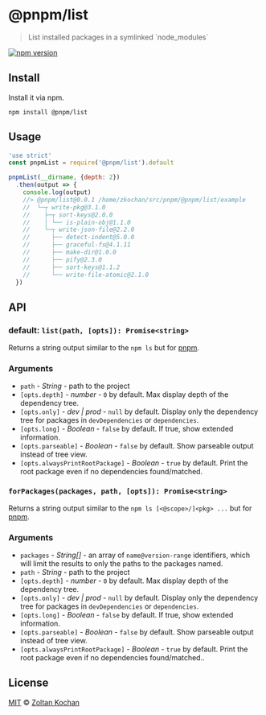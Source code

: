 # @pnpm/list

> List installed packages in a symlinked \`node_modules\`

<!--@shields('npm')-->
[![npm version](https://img.shields.io/npm/v/@pnpm/list.svg)](https://www.npmjs.com/package/@pnpm/list)
<!--/@-->

## Install

Install it via npm.

    npm install @pnpm/list

## Usage

<!--@example('./example/index.js')-->
```js
'use strict'
const pnpmList = require('@pnpm/list').default

pnpmList(__dirname, {depth: 2})
  .then(output => {
    console.log(output)
    //> @pnpm/list@0.0.1 /home/zkochan/src/pnpm/@pnpm/list/example
    //  └─┬ write-pkg@3.1.0
    //    ├─┬ sort-keys@2.0.0
    //    │ └── is-plain-obj@1.1.0
    //    └─┬ write-json-file@2.2.0
    //      ├── detect-indent@5.0.0
    //      ├── graceful-fs@4.1.11
    //      ├── make-dir@1.0.0
    //      ├── pify@2.3.0
    //      ├── sort-keys@1.1.2
    //      └── write-file-atomic@2.1.0
  })
```
<!--/@-->

## API

### default: `list(path, [opts]): Promise<string>`

Returns a string output similar to the `npm ls` but for [pnpm](github.com/pnpm/pnpm).

### Arguments

* `path` - *String* - path to the project
* `[opts.depth]` - *number* - `0` by default. Max display depth of the dependency tree.
* `[opts.only]` - *dev | prod* - `null` by default. Display only the dependency tree for packages in `devDependencies` or `dependencies`.
* `[opts.long]` - *Boolean* - `false` by default. If true, show extended information.
* `[opts.parseable]` - *Boolean* - `false` by default. Show parseable output instead of tree view.
* `[opts.alwaysPrintRootPackage]` - *Boolean* - `true` by default. Print the root package even if no dependencies found/matched.

### `forPackages(packages, path, [opts]): Promise<string>`

Returns a string output similar to the `npm ls [<@scope>/]<pkg> ...` but for [pnpm](github.com/pnpm/pnpm).

### Arguments

* `packages` - *String[]* - an array of `name@version-range` identifiers, which will limit the results to only the paths to the packages named.
* `path` - *String* - path to the project
* `[opts.depth]` - *number* - `0` by default. Max display depth of the dependency tree.
* `[opts.only]` - *dev | prod* - `null` by default. Display only the dependency tree for packages in `devDependencies` or `dependencies`.
* `[opts.long]` - *Boolean* - `false` by default. If true, show extended information.
* `[opts.parseable]` - *Boolean* - `false` by default. Show parseable output instead of tree view.
* `[opts.alwaysPrintRootPackage]` - *Boolean* - `true` by default. Print the root package even if no dependencies found/matched..

## License

[MIT](./LICENSE) © [Zoltan Kochan](https://www.kochan.io/)
